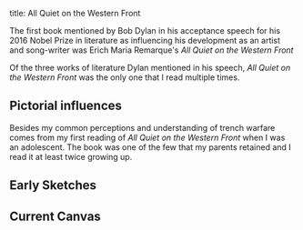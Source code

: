 title: All Quiet on the Western Front

The first book mentioned by Bob Dylan in his acceptance speech for his 2016 Nobel Prize
in literature as influencing his development as an artist and song-writer was 
Erich Maria Remarque's *All Quiet on the Western Front*

Of the three works of literature Dylan mentioned in his speech, *All Quiet on the Western Front* 
was the only one that I read multiple times.

## Pictorial influences
Besides my common perceptions and understanding of trench warfare comes from my first 
reading of *All Quiet on the Western Front* when I was an adolescent. The book was one 
of the few that my parents retained and I read it at least twice growing up.

## Early Sketches


## Current Canvas

